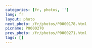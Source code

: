 ```yaml
---
categories: [fr, photos, '']
lang: fr
layout: photo
next_photo: /fr/photos/P0000178.html
picname: P0000270
prev_photo: /fr/photos/P0000271.html
tags: []
---
```

